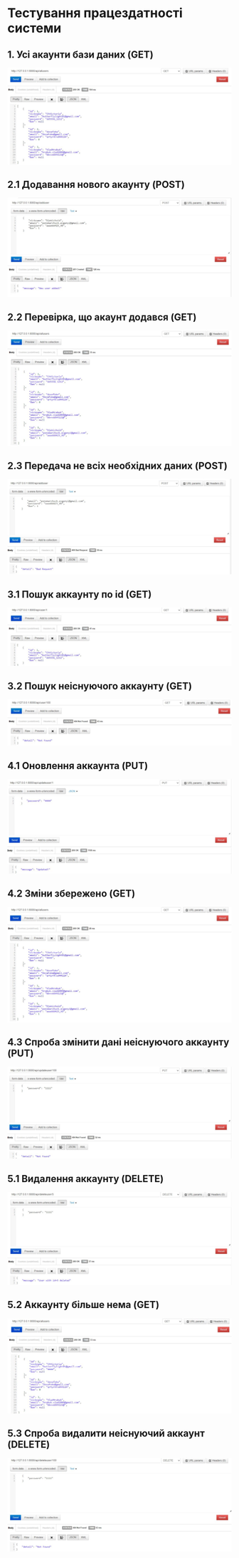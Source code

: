# Тестування працездатності системи

## 1. Усі акаунти бази даних (GET)
![](../../images/all_accounts_get.jpg )
## 2.1 Додавання нового акаунту (POST)
![](../../images/add_new_account.jpg )
## 2.2 Перевірка, що акаунт додався (GET)
![](../../images/check_new_acc.jpg )
## 2.3 Передача не всіх необхідних даних (POST)
![](../../images/post_not_all_data.jpg )
## 3.1 Пошук аккаунту по id (GET)
![](../../images/acc_search.jpg )
## 3.2 Пошук неіснуючого аккаунту (GET)
![](../../images/acc_not_found.jpg )
## 4.1 Оновлення аккаунта (PUT)
![](../../images/update_passw.jpg )
## 4.2 Зміни збережено (GET)
![](../../images/check_update.jpg )
## 4.3 Спроба змінити дані неіснуючого аккаунту (PUT)
![](../../images/update_not_found_acc.jpg )
## 5.1 Видалення аккаунту (DELETE)
![](../../images/delete_acc.jpg )
## 5.2 Аккаунту більше нема (GET)
![](../../images/deleted_acc.jpg )
## 5.3 Спроба видалити неіснуючий аккаунт (DELETE)
![](../../images/delete_not_existing_acc.jpg )